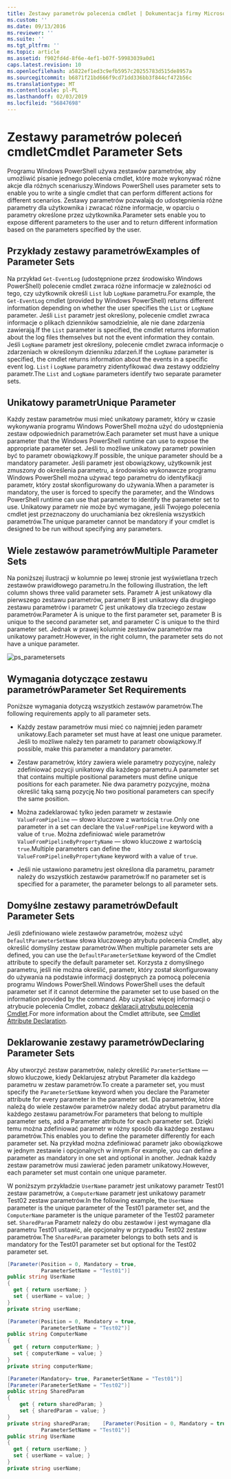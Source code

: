 ```yaml
---
title: Zestawy parametrów polecenia cmdlet | Dokumentacja firmy Microsoft
ms.custom: ''
ms.date: 09/13/2016
ms.reviewer: ''
ms.suite: ''
ms.tgt_pltfrm: ''
ms.topic: article
ms.assetid: f902fd4d-8f6e-4ef1-b07f-59983039a0d1
caps.latest.revision: 10
ms.openlocfilehash: a5822ef1ed3c9efb5957c20255783d515de8957a
ms.sourcegitcommit: b6871f21bd666f9cd71dd336bb3f844cf472b56c
ms.translationtype: MT
ms.contentlocale: pl-PL
ms.lasthandoff: 02/03/2019
ms.locfileid: "56847698"
---
```

# <a name="cmdlet-parameter-sets"></a><span data-ttu-id="93eaa-102">Zestawy parametrów poleceń cmdlet</span><span class="sxs-lookup"><span data-stu-id="93eaa-102">Cmdlet Parameter Sets</span></span>

<span data-ttu-id="93eaa-103">Programu Windows PowerShell używa zestawów parametrów, aby umożliwić pisanie jednego polecenia cmdlet, które może wykonywać różne akcje dla różnych scenariuszy.</span><span class="sxs-lookup"><span data-stu-id="93eaa-103">Windows PowerShell uses parameter sets to enable you to write a single cmdlet that can perform different actions for different scenarios.</span></span> <span data-ttu-id="93eaa-104">Zestawy parametrów pozwalają do udostępnienia różne parametry dla użytkownika i zwracać różne informacje, w oparciu o parametry określone przez użytkownika.</span><span class="sxs-lookup"><span data-stu-id="93eaa-104">Parameter sets enable you to expose different parameters to the user and to return different information based on the parameters specified by the user.</span></span>

## <a name="examples-of-parameter-sets"></a><span data-ttu-id="93eaa-105">Przykłady zestawy parametrów</span><span class="sxs-lookup"><span data-stu-id="93eaa-105">Examples of Parameter Sets</span></span>

<span data-ttu-id="93eaa-106">Na przykład `Get-EventLog` (udostępnione przez środowisko Windows PowerShell) polecenie cmdlet zwraca różne informacje w zależności od tego, czy użytkownik określi `List` lub `LogName` parametru.</span><span class="sxs-lookup"><span data-stu-id="93eaa-106">For example, the `Get-EventLog` cmdlet (provided by Windows PowerShell) returns different information depending on whether the user specifies the `List` or `LogName` parameter.</span></span> <span data-ttu-id="93eaa-107">Jeśli `List` parametr jest określony, polecenie cmdlet zwraca informacje o plikach dzienników samodzielnie, ale nie dane zdarzenia zawierają.</span><span class="sxs-lookup"><span data-stu-id="93eaa-107">If the `List` parameter is specified, the cmdlet returns information about the log files themselves but not the event information they contain.</span></span> <span data-ttu-id="93eaa-108">Jeśli `LogName` parametr jest określony, polecenie cmdlet zwraca informacje o zdarzeniach w określonym dzienniku zdarzeń.</span><span class="sxs-lookup"><span data-stu-id="93eaa-108">If the `LogName` parameter is specified, the cmdlet returns information about the events in a specific event log.</span></span> <span data-ttu-id="93eaa-109">`List` i `LogName` parametry zidentyfikować dwa zestawy oddzielny parametr.</span><span class="sxs-lookup"><span data-stu-id="93eaa-109">The `List` and `LogName` parameters identify two separate parameter sets.</span></span>

## <a name="unique-parameter"></a><span data-ttu-id="93eaa-110">Unikatowy parametr</span><span class="sxs-lookup"><span data-stu-id="93eaa-110">Unique Parameter</span></span>

<span data-ttu-id="93eaa-111">Każdy zestaw parametrów musi mieć unikatowy parametr, który w czasie wykonywania programu Windows PowerShell można użyć do udostępnienia zestaw odpowiednich parametrów.</span><span class="sxs-lookup"><span data-stu-id="93eaa-111">Each parameter set must have a unique parameter that the Windows PowerShell runtime can use to expose the appropriate parameter set.</span></span> <span data-ttu-id="93eaa-112">Jeśli to możliwe unikatowy parametr powinien być to parametr obowiązkowy.</span><span class="sxs-lookup"><span data-stu-id="93eaa-112">If possible, the unique parameter should be a mandatory parameter.</span></span> <span data-ttu-id="93eaa-113">Jeśli parametr jest obowiązkowy, użytkownik jest zmuszony do określenia parametru, a środowisko wykonawcze programu Windows PowerShell można używać tego parametru do identyfikacji parametr, który został skonfigurowany do używania.</span><span class="sxs-lookup"><span data-stu-id="93eaa-113">When a parameter is mandatory, the user is forced to specify the parameter, and the Windows PowerShell runtime can use that parameter to identify the parameter set to use.</span></span> <span data-ttu-id="93eaa-114">Unikatowy parametr nie może być wymagane, jeśli Twojego polecenia cmdlet jest przeznaczony do uruchamiania bez określenia wszystkich parametrów.</span><span class="sxs-lookup"><span data-stu-id="93eaa-114">The unique parameter cannot be mandatory if your cmdlet is designed to be run without specifying any parameters.</span></span>

## <a name="multiple-parameter-sets"></a><span data-ttu-id="93eaa-115">Wiele zestawów parametrów</span><span class="sxs-lookup"><span data-stu-id="93eaa-115">Multiple Parameter Sets</span></span>

<span data-ttu-id="93eaa-116">Na poniższej ilustracji w kolumnie po lewej stronie jest wyświetlana trzech zestawów prawidłowego parametru.</span><span class="sxs-lookup"><span data-stu-id="93eaa-116">In the following illustration, the left column shows three valid parameter sets.</span></span> <span data-ttu-id="93eaa-117">Parametr A jest unikatowy dla pierwszego zestawu parametrów, parametr B jest unikatowy dla drugiego zestawu parametrów i parametr C jest unikatowy dla trzeciego zestaw parametrów.</span><span class="sxs-lookup"><span data-stu-id="93eaa-117">Parameter A is unique to the first parameter set, parameter B is unique to the second parameter set, and parameter C is unique to the third parameter set.</span></span> <span data-ttu-id="93eaa-118">Jednak w prawej kolumnie zestawów parametrów ma unikatowy parametr.</span><span class="sxs-lookup"><span data-stu-id="93eaa-118">However, in the right column, the parameter sets do not have a unique parameter.</span></span>

![ps_parametersets](../media/ps-parametersets.gif)

## <a name="parameter-set-requirements"></a><span data-ttu-id="93eaa-120">Wymagania dotyczące zestawu parametrów</span><span class="sxs-lookup"><span data-stu-id="93eaa-120">Parameter Set Requirements</span></span>

<span data-ttu-id="93eaa-121">Poniższe wymagania dotyczą wszystkich zestawów parametrów.</span><span class="sxs-lookup"><span data-stu-id="93eaa-121">The following requirements apply to all parameter sets.</span></span>

- <span data-ttu-id="93eaa-122">Każdy zestaw parametrów musi mieć co najmniej jeden parametr unikatowy.</span><span class="sxs-lookup"><span data-stu-id="93eaa-122">Each parameter set must have at least one unique parameter.</span></span> <span data-ttu-id="93eaa-123">Jeśli to możliwe należy ten parametr to parametr obowiązkowy.</span><span class="sxs-lookup"><span data-stu-id="93eaa-123">If possible, make this parameter a mandatory parameter.</span></span>

- <span data-ttu-id="93eaa-124">Zestaw parametrów, który zawiera wiele parametry pozycyjne, należy zdefiniować pozycji unikatowy dla każdego parametru.</span><span class="sxs-lookup"><span data-stu-id="93eaa-124">A parameter set that contains multiple positional parameters must define unique positions for each parameter.</span></span> <span data-ttu-id="93eaa-125">Nie dwa parametry pozycyjne, można określić taką samą pozycję.</span><span class="sxs-lookup"><span data-stu-id="93eaa-125">No two positional parameters can specify the same position.</span></span>

- <span data-ttu-id="93eaa-126">Można zadeklarować tylko jeden parametr w zestawie `ValueFromPipeline` — słowo kluczowe z wartością `true`.</span><span class="sxs-lookup"><span data-stu-id="93eaa-126">Only one parameter in a set can declare the `ValueFromPipeline` keyword with a value of `true`.</span></span> <span data-ttu-id="93eaa-127">Można zdefiniować wiele parametrów `ValueFromPipelineByPropertyName` — słowo kluczowe z wartością `true`.</span><span class="sxs-lookup"><span data-stu-id="93eaa-127">Multiple parameters can define the `ValueFromPipelineByPropertyName` keyword with a value of `true`.</span></span>

- <span data-ttu-id="93eaa-128">Jeśli nie ustawiono parametru jest określona dla parametru, parametr należy do wszystkich zestawów parametrów.</span><span class="sxs-lookup"><span data-stu-id="93eaa-128">If no parameter set is specified for a parameter, the parameter belongs to all parameter sets.</span></span>

## <a name="default-parameter-sets"></a><span data-ttu-id="93eaa-129">Domyślne zestawy parametrów</span><span class="sxs-lookup"><span data-stu-id="93eaa-129">Default Parameter Sets</span></span>

<span data-ttu-id="93eaa-130">Jeśli zdefiniowano wiele zestawów parametrów, możesz użyć `DefaultParameterSetName` słowa kluczowego atrybutu polecenia Cmdlet, aby określić domyślny zestaw parametrów.</span><span class="sxs-lookup"><span data-stu-id="93eaa-130">When multiple parameter sets are defined, you can use the `DefaultParameterSetName` keyword of the Cmdlet attribute to specify the default parameter set.</span></span> <span data-ttu-id="93eaa-131">Korzysta z domyślnego parametru, jeśli nie można określić, parametr, który został skonfigurowany do używania na podstawie informacji dostępnych za pomocą polecenia programu Windows PowerShell.</span><span class="sxs-lookup"><span data-stu-id="93eaa-131">Windows PowerShell uses the default parameter set if it cannot determine the parameter set to use based on the information provided by the command.</span></span> <span data-ttu-id="93eaa-132">Aby uzyskać więcej informacji o atrybucie polecenia Cmdlet, zobacz [deklaracji atrybutu polecenia Cmdlet](./cmdlet-attribute-declaration.md).</span><span class="sxs-lookup"><span data-stu-id="93eaa-132">For more information about the Cmdlet attribute, see [Cmdlet Attribute Declaration](./cmdlet-attribute-declaration.md).</span></span>

## <a name="declaring-parameter-sets"></a><span data-ttu-id="93eaa-133">Deklarowanie zestawy parametrów</span><span class="sxs-lookup"><span data-stu-id="93eaa-133">Declaring Parameter Sets</span></span>

<span data-ttu-id="93eaa-134">Aby utworzyć zestaw parametrów, należy określić `ParameterSetName` — słowo kluczowe, kiedy Deklarujesz atrybut Parameter dla każdego parametru w zestaw parametrów.</span><span class="sxs-lookup"><span data-stu-id="93eaa-134">To create a parameter set, you must specify the `ParameterSetName` keyword when you declare the Parameter attribute for every parameter in the parameter set.</span></span> <span data-ttu-id="93eaa-135">Dla parametrów, które należą do wiele zestawów parametrów należy dodać atrybut parametru dla każdego zestawu parametrów.</span><span class="sxs-lookup"><span data-stu-id="93eaa-135">For parameters that belong to multiple parameter sets, add a Parameter attribute for each parameter set.</span></span> <span data-ttu-id="93eaa-136">Dzięki temu można zdefiniować parametr w różny sposób dla każdego zestawu parametrów.</span><span class="sxs-lookup"><span data-stu-id="93eaa-136">This enables you to define the parameter differently for each parameter set.</span></span> <span data-ttu-id="93eaa-137">Na przykład można zdefiniować parametr jako obowiązkowe w jednym zestawie i opcjonalnych w innym.</span><span class="sxs-lookup"><span data-stu-id="93eaa-137">For example, you can define a parameter as mandatory in one set and optional in another.</span></span> <span data-ttu-id="93eaa-138">Jednak każdy zestaw parametrów musi zawierać jeden parametr unikatowy.</span><span class="sxs-lookup"><span data-stu-id="93eaa-138">However, each parameter set must contain one unique parameter.</span></span>

<span data-ttu-id="93eaa-139">W poniższym przykładzie `UserName` parametr jest unikatowy parametr Test01 zestaw parametrów, a `ComputerName` parametr jest unikatowy parametr Test02 zestaw parametrów.</span><span class="sxs-lookup"><span data-stu-id="93eaa-139">In the following example, the `UserName` parameter is the unique parameter of the Test01 parameter set, and the `ComputerName` parameter is the unique parameter of the Test02 parameter set.</span></span> <span data-ttu-id="93eaa-140">`SharedParam` Parametr należy do obu zestawów i jest wymagane dla parametru Test01 ustawić, ale opcjonalny w przypadku Test02 zestaw parametrów.</span><span class="sxs-lookup"><span data-stu-id="93eaa-140">The `SharedParam` parameter belongs to both sets and is mandatory for the Test01 parameter set but optional for the Test02 parameter set.</span></span>

```csharp
[Parameter(Position = 0, Mandatory = true,
           ParameterSetName = "Test01")]
public string UserName
{
  get { return userName; }
  set { userName = value; }
}
private string userName;

[Parameter(Position = 0, Mandatory = true,
           ParameterSetName = "Test02")]
public string ComputerName
{
  get { return computerName; }
  set { computerName = value; }
}
private string computerName;

[Parameter(Mandatory= true, ParameterSetName = "Test01")]
[Parameter(ParameterSetName = "Test02")]
public string SharedParam
{
    get { return sharedParam; }
    set { sharedParam = value; }
}
private string sharedParam;    [Parameter(Position = 0, Mandatory = true,
           ParameterSetName = "Test01")]
public string UserName
{
  get { return userName; }
  set { userName = value; }
}
private string userName;
```